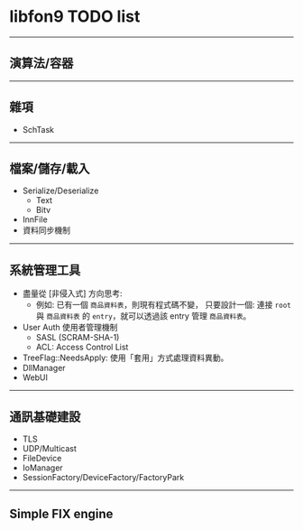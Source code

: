 libfon9 TODO list
=======================

---------------------------------------
## 演算法/容器
---------------------------------------
## 雜項
* SchTask
---------------------------------------
## 檔案/儲存/載入
* Serialize/Deserialize
  * Text
  * Bitv
* InnFile
* 資料同步機制
---------------------------------------
## 系統管理工具
* 盡量從 [非侵入式] 方向思考:
  * 例如: 已有一個 `商品資料表`，則現有程式碼不變，
    只要設計一個: 連接 `root` 與 `商品資料表` 的 `entry`，就可以透過該 entry 管理 `商品資料表`。
* User Auth 使用者管理機制
  * SASL (SCRAM-SHA-1)
  * ACL: Access Control List
* TreeFlag::NeedsApply: 使用「套用」方式處理資料異動。
* DllManager
* WebUI
---------------------------------------
## 通訊基礎建設
* TLS
* UDP/Multicast
* FileDevice
* IoManager
* SessionFactory/DeviceFactory/FactoryPark
---------------------------------------
## Simple FIX engine
